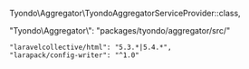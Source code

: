 Tyondo\Aggregator\TyondoAggregatorServiceProvider::class,

"Tyondo\\Aggregator\\": "packages/tyondo/aggregator/src/"

    "laravelcollective/html": "5.3.*|5.4.*",
    "larapack/config-writer": "^1.0"